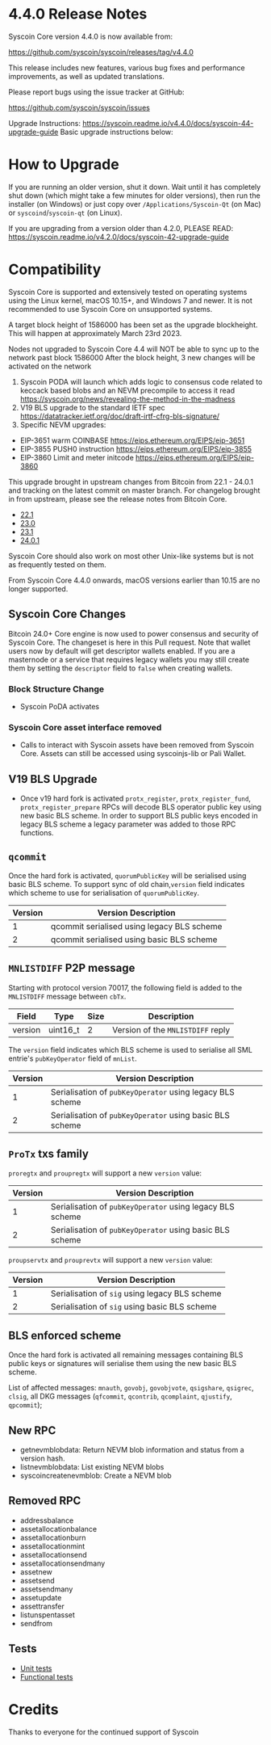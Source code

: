 4.4.0 Release Notes
======================

Syscoin Core version 4.4.0 is now available from:

  <https://github.com/syscoin/syscoin/releases/tag/v4.4.0>

This release includes new features, various bug fixes and performance
improvements, as well as updated translations.

Please report bugs using the issue tracker at GitHub:

  <https://github.com/syscoin/syscoin/issues>


Upgrade Instructions: <https://syscoin.readme.io/v4.4.0/docs/syscoin-44-upgrade-guide>
Basic upgrade instructions below:

How to Upgrade
==============

If you are running an older version, shut it down. Wait until it has completely
shut down (which might take a few minutes for older versions), then run the
installer (on Windows) or just copy over `/Applications/Syscoin-Qt` (on Mac)
or `syscoind`/`syscoin-qt` (on Linux).

If you are upgrading from a version older than 4.2.0, PLEASE READ: <https://syscoin.readme.io/v4.2.0/docs/syscoin-42-upgrade-guide>

Compatibility
==============

Syscoin Core is supported and extensively tested on operating systems using
the Linux kernel, macOS 10.15+, and Windows 7 and newer. It is not recommended
to use Syscoin Core on unsupported systems.

A target block height of 1586000 has been set as the upgrade blockheight.
This will happen at approximately March 23rd 2023.

Nodes not upgraded to Syscoin Core 4.4 will NOT be able to sync up to the network past block 1586000
After the block height, 3 new changes will be activated on the network
1. Syscoin PODA will launch which adds logic to consensus code related to keccack based blobs and an NEVM precompile to access it read <https://syscoin.org/news/revealing-the-method-in-the-madness>
2. V19 BLS upgrade to the standard IETF spec <https://datatracker.ietf.org/doc/draft-irtf-cfrg-bls-signature/>
3. Specific NEVM upgrades:
  - EIP-3651 warm COINBASE <https://eips.ethereum.org/EIPS/eip-3651>
  - EIP-3855 PUSH0 instruction <https://eips.ethereum.org/EIPS/eip-3855>
  - EIP-3860 Limit and meter initcode <https://eips.ethereum.org/EIPS/eip-3860>

This upgrade brought in upstream changes from Bitcoin from 22.1 - 24.0.1 and tracking on the latest commit on master branch.  For changelog brought in from upstream, please see the release notes from Bitcoin Core.
- [22.1](https://bitcoincore.org/en/releases/22.1/)
- [23.0](https://bitcoincore.org/en/releases/23.0/)
- [23.1](https://bitcoincore.org/en/releases/23.1/)
- [24.0.1](https://bitcoincore.org/en/releases/24.0.1/)

Syscoin Core should also work on most other Unix-like systems but is not
as frequently tested on them.

From Syscoin Core 4.4.0 onwards, macOS versions earlier than 10.15 are no
longer supported. 

Syscoin Core Changes
--------------------
Bitcoin 24.0+ Core engine is now used to power consensus and security of Syscoin Core. The changeset is here in this Pull request. Note that wallet users now by default will get descriptor wallets enabled. If you are a masternode or a service that requires legacy wallets you may still create them by setting the `descriptor` field to `false` when creating wallets.

### Block Structure Change
- Syscoin PoDA activates

### Syscoin Core asset interface removed
- Calls to interact with Syscoin assets have been removed from Syscoin Core.  Assets can still be accessed using syscoinjs-lib or Pali Wallet.

V19 BLS Upgrade
----------------

- Once v19 hard fork is activated `protx_register`, `protx_register_fund`, `protx_register_prepare` RPCs will decode BLS operator public key using new basic BLS scheme. In order to support BLS public keys encoded in legacy BLS scheme a legacy parameter was added to those RPC functions.

`qcommit`
--------------------

Once the hard fork is activated, `quorumPublicKey` will be serialised using basic BLS scheme.
To support sync of old chain,`version` field indicates which scheme to use for serialisation of `quorumPublicKey`.

| Version | Version Description                                     |
|---------|---------------------------------------------------------|
| 1       | qcommit serialised using legacy BLS scheme              |
| 2       | qcommit serialised using basic BLS scheme               |

`MNLISTDIFF` P2P message
--------

Starting with protocol version 70017, the following field is added to the `MNLISTDIFF` message between `cbTx`.

| Field               | Type | Size | Description                       |
|---------------------| --- | --- |-----------------------------------|
| version             | uint16_t | 2 | Version of the `MNLISTDIFF` reply |

The `version` field indicates which BLS scheme is used to serialise all SML entrie's `pubKeyOperator` field of `mnList`.

| Version | Version Description                                       |
|---------|-----------------------------------------------------------|
| 1       | Serialisation of `pubKeyOperator` using legacy BLS scheme |
| 2       | Serialisation of `pubKeyOperator` using basic BLS scheme  |

`ProTx` txs family 
--------

`proregtx` and `proupregtx` will support a new `version` value:

| Version | Version Description                                       |
|---------|-----------------------------------------------------------|
| 1       | Serialisation of `pubKeyOperator` using legacy BLS scheme |
| 2       | Serialisation of `pubKeyOperator` using basic BLS scheme  |

`proupservtx` and `prouprevtx` will support a new `version` value:

| Version | Version Description                            |
|---------|------------------------------------------------|
| 1       | Serialisation of `sig` using legacy BLS scheme |
| 2       | Serialisation of `sig` using basic BLS scheme  |


BLS enforced scheme
--------
Once the hard fork is activated all remaining messages containing BLS public keys or signatures will serialise them using the new basic BLS scheme.

List of affected messages:
`mnauth`, `govobj`, `govobjvote`,  `qsigshare`, `qsigrec`, `clsig`, all DKG messages (`qfcommit`, `qcontrib`, `qcomplaint`, `qjustify`, `qpcommit`);

New RPC
-------
- getnevmblobdata: Return NEVM blob information and status from a version hash.
- listnevmblobdata: List existing NEVM blobs
- syscoincreatenevmblob: Create a NEVM blob

Removed RPC
-----------
- addressbalance
- assetallocationbalance
- assetallocationburn
- assetallocationmint
- assetallocationsend
- assetallocationsendmany
- assetnew
- assetsend
- assetsendmany
- assetupdate
- assettransfer
- listunspentasset
- sendfrom

Tests
-----
- [Unit tests](https://github.com/syscoin/syscoin/tree/master/src/test)
- [Functional tests](https://github.com/syscoin/syscoin/tree/master/test/functional)

Credits
=======

Thanks to everyone for the continued support of Syscoin

